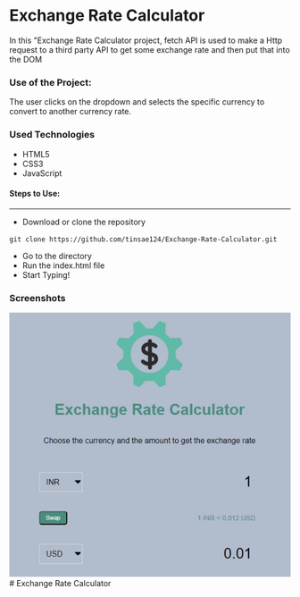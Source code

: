 <h1>Exchange Rate Calculator</h1>

<p>In this "Exchange Rate Calculator project, fetch API is used to make a Http request to a third party API to get some exchange rate and then put that into the DOM</p>

### Use of the Project:

<p>The user clicks on the dropdown and selects the specific currency to convert to another currency rate.</p>

<h3>Used Technologies</h3>
<ul>
  <li>HTML5</li>
  <li>CSS3</li>
  <li>JavaScript</li>
</ul>

#### Steps to Use:

---

- Download or clone the repository

```
git clone https://github.com/tinsae124/Exchange-Rate-Calculator.git
```

- Go to the directory
- Run the index.html file
- Start Typing!

<h3> Screenshots </h3>
<img src = "https://github.com/tinsae124/Exchange-Rate-Calculator/blob/main/ERC.JPG"/>
<br># Exchange Rate Calculator
